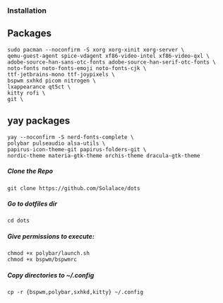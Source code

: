 ### Installation

## Packages
```
sudo pacman --noconfirm -S xorg xorg-xinit xorg-server \
qemu-guest-agent spice-vdagent xf86-video-intel xf86-video-qxl \
adobe-source-han-sans-otc-fonts adobe-source-han-serif-otc-fonts \
noto-fonts noto-fonts-emoji noto-fonts-cjk \
ttf-jetbrains-mono ttf-joypixels \
bspwm sxhkd picom nitrogen \
lxappearance qt5ct \
kitty rofi \
git \
```

## yay packages
```
yay --noconfirm -S nerd-fonts-complete \
polybar pulseaudio alsa-utils \
papirus-icon-theme-git papirus-folders-git \
nordic-theme materia-gtk-theme orchis-theme dracula-gtk-theme
```

##### Clone the Repo
```
git clone https://github.com/Solalace/dots
```
##### Go to dotfiles dir
```
cd dots
```
##### Give permissions to execute:
```
chmod +x polybar/launch.sh
chmod +x bspwm/bspwmrc
``` 
##### Copy directories to ~/.config
```
cp -r {bspwm,polybar,sxhkd,kitty} ~/.config
```
